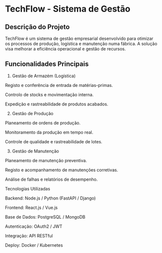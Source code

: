 #  TechFlow - Sistema de Gestão

## Descrição do Projeto

TechFlow é um sistema de gestão empresarial desenvolvido para otimizar os processos de produção, logística e manutenção numa fábrica. A solução visa melhorar a eficiência operacional e gestão de recursos.

## Funcionalidades Principais

1. Gestão de Armazém (Logística)

Registo e conferência de entrada de matérias-primas.

Controlo de stocks e movimentação interna.

Expedição e rastreabilidade de produtos acabados.

2. Gestão de Produção

Planeamento de ordens de produção.

Monitoramento da produção em tempo real.

Controle de qualidade e rastreabilidade de lotes.

3. Gestão de Manutenção

Planeamento de manutenção preventiva.

Registo e acompanhamento de manutenções corretivas.

Análise de falhas e relatórios de desempenho.

Tecnologias Utilizadas

Backend: Node.js / Python (FastAPI / Django)

Frontend: React.js / Vue.js

Base de Dados: PostgreSQL / MongoDB

Autenticação: OAuth2 / JWT

Integração: API RESTful

Deploy: Docker / Kubernetes

